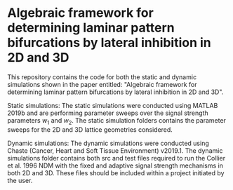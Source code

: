 # Algebraic framework for determining laminar pattern bifurcations by lateral inhibition in 2D and 3D

This repository contains the code for both the static and dynamic simulations shown in the paper entitled: "Algebraic framework for determining laminar pattern bifurcations by lateral inhibition in 2D and 3D".

Static simulations:
The static simulations were conducted using MATLAB 2019b and are performing parameter sweeps over the signal strength parameters $`w_{1}`$ and $`w_{2}`$. The static simulation folders contains the parameter sweeps for the 2D and 3D lattice geometries considered.

Dynamic simulations:
The dynamic simulations were conducted using Chaste (Cancer, Heart and Soft Tissue Environment) v2019.1. The dynamic simulations folder contains both src and test files required to run the Collier et al. 1996 NDM with the fixed and adaptive signal strength mechanisms in both 2D and 3D. These files should be included within a project initiated by the user.
